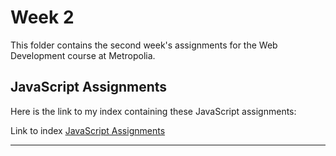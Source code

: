 # Week 2

This folder contains the second week's assignments for the Web Development course at Metropolia.

## JavaScript Assignments
Here is the link to my index containing these JavaScript assignments:

Link to index [JavaScript Assignments](https://users.metropolia.fi/~onnikiv/Web-Sovelluskehitys/Week-2/JavaScript/)
___
